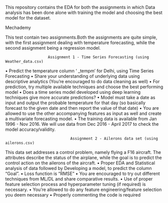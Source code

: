 This repository contains the EDA for both the assignments in which Data analysis has been done alone with training the model and choosing the best model for the dataset.

Mechademy

This test contain two assignments.Both the assignments are quite simple, with the first assignment dealing with temperature forecasting, while the second assignment being a regression model.

                       Assignment 1 - Time Series Forecasting (using Weather_data.csv)
• Predict the temperature column ‘ _tempm’ for Delhi, using Time Series Forecasting
• Share your understanding of underlying data using descriptive analytics (You’re encouraged to
do data cleaning as well)
• For prediction, try multiple available techniques and choose the best performing model
• Does a time series model developed using deep learning techniques give more accurate
predictions?
• Model must take a date as input and output the probable temperature for that day (so basically
forecast to the given date and then report the value of that date)
• You are allowed to use the other accompanying features as input as well and create a multivariate forecasting model.
• The training data is available from Jan 1996 - Nov 2016. We will use data from Dec 2016 -
April 2017 to check the model accuracy/validity.

                                 Assignment 2 - Ailerons data set (using ailerons.csv)
This data set addresses a control problem, namely flying a F16 aircraft. The attributes describe the
status of the airplane, while the goal is to predict the control action on the ailerons of the aircraft.
• Proper EDA and Statistical analysis of data followed by Developing a model, to predict the
column “Goal”.
• Loss function is “RMSE”
• You are encouraged to try out different techniques from ML/DL and share comparative
results.
• Use of proper feature selection process and hyperparameter tuning (if required) is necessary.
• You’re allowed to do any feature engineering/feature selection you deem necessary
• Properly commenting the code is required
